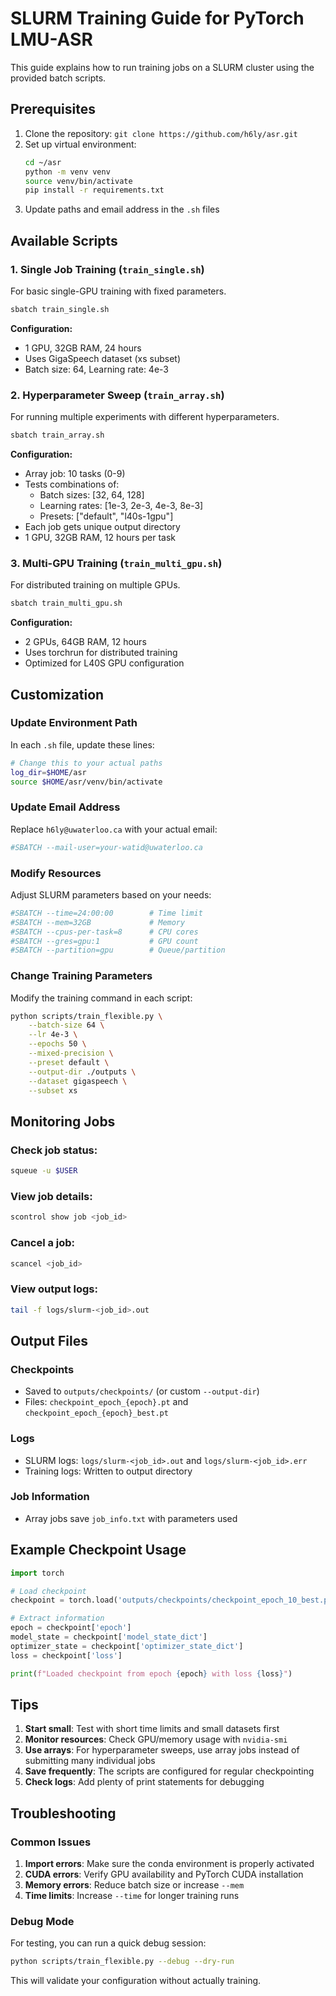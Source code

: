 # SLURM Training Guide for PyTorch LMU-ASR

This guide explains how to run training jobs on a SLURM cluster using the provided batch scripts.

## Prerequisites

1. Clone the repository: `git clone https://github.com/h6ly/asr.git`
2. Set up virtual environment:
   ```bash
   cd ~/asr
   python -m venv venv
   source venv/bin/activate
   pip install -r requirements.txt
   ```
3. Update paths and email address in the `.sh` files

## Available Scripts

### 1. Single Job Training (`train_single.sh`)

For basic single-GPU training with fixed parameters.

```bash
sbatch train_single.sh
```

**Configuration:**
- 1 GPU, 32GB RAM, 24 hours
- Uses GigaSpeech dataset (xs subset)
- Batch size: 64, Learning rate: 4e-3

### 2. Hyperparameter Sweep (`train_array.sh`)

For running multiple experiments with different hyperparameters.

```bash
sbatch train_array.sh
```

**Configuration:**
- Array job: 10 tasks (0-9)
- Tests combinations of:
  - Batch sizes: [32, 64, 128]
  - Learning rates: [1e-3, 2e-3, 4e-3, 8e-3]
  - Presets: ["default", "l40s-1gpu"]
- Each job gets unique output directory
- 1 GPU, 32GB RAM, 12 hours per task

### 3. Multi-GPU Training (`train_multi_gpu.sh`)

For distributed training on multiple GPUs.

```bash
sbatch train_multi_gpu.sh
```

**Configuration:**
- 2 GPUs, 64GB RAM, 12 hours
- Uses torchrun for distributed training
- Optimized for L40S GPU configuration

## Customization

### Update Environment Path

In each `.sh` file, update these lines:
```bash
# Change this to your actual paths  
log_dir=$HOME/asr
source $HOME/asr/venv/bin/activate
```

### Update Email Address

Replace `h6ly@uwaterloo.ca` with your actual email:
```bash
#SBATCH --mail-user=your-watid@uwaterloo.ca
```

### Modify Resources

Adjust SLURM parameters based on your needs:
```bash
#SBATCH --time=24:00:00        # Time limit
#SBATCH --mem=32GB             # Memory
#SBATCH --cpus-per-task=8      # CPU cores
#SBATCH --gres=gpu:1           # GPU count
#SBATCH --partition=gpu        # Queue/partition
```

### Change Training Parameters

Modify the training command in each script:
```bash
python scripts/train_flexible.py \
    --batch-size 64 \
    --lr 4e-3 \
    --epochs 50 \
    --mixed-precision \
    --preset default \
    --output-dir ./outputs \
    --dataset gigaspeech \
    --subset xs
```

## Monitoring Jobs

### Check job status:
```bash
squeue -u $USER
```

### View job details:
```bash
scontrol show job <job_id>
```

### Cancel a job:
```bash
scancel <job_id>
```

### View output logs:
```bash
tail -f logs/slurm-<job_id>.out
```

## Output Files

### Checkpoints
- Saved to `outputs/checkpoints/` (or custom `--output-dir`)
- Files: `checkpoint_epoch_{epoch}.pt` and `checkpoint_epoch_{epoch}_best.pt`

### Logs
- SLURM logs: `logs/slurm-<job_id>.out` and `logs/slurm-<job_id>.err`
- Training logs: Written to output directory

### Job Information
- Array jobs save `job_info.txt` with parameters used

## Example Checkpoint Usage

```python
import torch

# Load checkpoint
checkpoint = torch.load('outputs/checkpoints/checkpoint_epoch_10_best.pt')

# Extract information
epoch = checkpoint['epoch']
model_state = checkpoint['model_state_dict']
optimizer_state = checkpoint['optimizer_state_dict']
loss = checkpoint['loss']

print(f"Loaded checkpoint from epoch {epoch} with loss {loss}")
```

## Tips

1. **Start small**: Test with short time limits and small datasets first
2. **Monitor resources**: Check GPU/memory usage with `nvidia-smi`
3. **Use arrays**: For hyperparameter sweeps, use array jobs instead of submitting many individual jobs
4. **Save frequently**: The scripts are configured for regular checkpointing
5. **Check logs**: Add plenty of print statements for debugging

## Troubleshooting

### Common Issues

1. **Import errors**: Make sure the conda environment is properly activated
2. **CUDA errors**: Verify GPU availability and PyTorch CUDA installation
3. **Memory errors**: Reduce batch size or increase `--mem`
4. **Time limits**: Increase `--time` for longer training runs

### Debug Mode

For testing, you can run a quick debug session:
```bash
python scripts/train_flexible.py --debug --dry-run
```

This will validate your configuration without actually training.